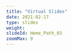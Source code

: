 ```yaml
---
title: "Virtual Slides"
date: 2021-02-17
type: slides
weight:
slideId: Heme_Path_03
zoomMax: 9
---
```

